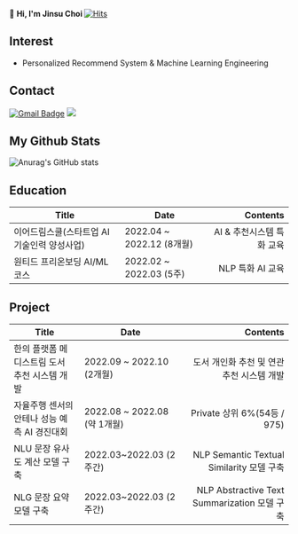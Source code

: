👋 <strong>Hi, I'm Jinsu Choi </strong> [![Hits](https://hits.seeyoufarm.com/api/count/incr/badge.svg?url=https%3A%2F%2Fgithub.com%2Fjinsuc28%2Fhit-counter&count_bg=%2379C83D&title_bg=%23555555&icon=&icon_color=%23E7E7E7&title=hits&edge_flat=false)](https://hits.seeyoufarm.com)

## Interest

- Personalized Recommend System & Machine Learning Engineering

## Contact
[![Gmail Badge](https://img.shields.io/badge/Gmail-d14836?style=flat-square&logo=Gmail&logoColor=white&link=mailto:jinsuc28@gmail.com)](mailto:jinsuc28@gmail.com)
  <a href="https://jinsuc.tistory.com/"><img src="https://img.shields.io/badge/Tech%20Blog-FF6C00?style=flat-square&logo=TV Time&logoColor=white&link=https://jinsuc.tistory.com/"/></a>

## My Github Stats
![Anurag's GitHub stats](https://github-readme-stats.vercel.app/api?username=jinsuc28&theme=defalut&show_icons=true)


## Education
|Title| Date | Contents |
|---|-------|--------:|
|이어드림스쿨(스타트업 AI기술인력 양성사업)| 2022.04 ~ 2022.12 (8개월)| AI & 추천시스템 특화 교육|
|원티드 프리온보딩 AI/ML 코스| 2022.02 ~ 2022.03 (5주)| NLP 특화 AI 교육|

## Project
|Title| Date | Contents |
|---|-------|--------:|
|한의 플랫폼 메디스트림 도서 추천 시스템 개발| 2022.09 ~ 2022.10 (2개월)| 도서 개인화 추천 및 연관 추천 시스템 개발|  
|자율주행 센서의 안테나 성능 예측 AI 경진대회| 2022.08 ~ 2022.08 (약 1개월)| Private 상위 6%(54등 / 975) |
|NLU 문장 유사도 계산 모델 구축| 2022.03~2022.03 (2주간)| NLP Semantic Textual Similarity 모델 구축|
|NLG 문장 요약 모델 구축| 2022.03~2022.03 (2주간)| NLP Abstractive Text Summarization 모델 구축|
